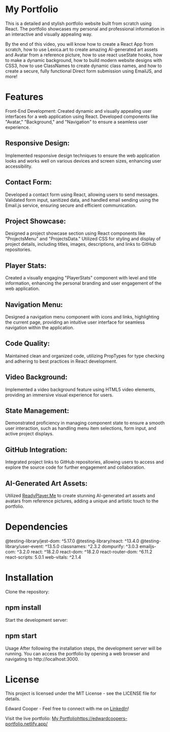 # My Portfolio
This is a detailed and stylish portfolio website built from scratch using React. The portfolio showcases my personal and professional information in an interactive and visually appealing way.

By the end of this video, you will know how to create a React App from scratch, how to use Lexica.art to create amazing AI-generated art assets and Avatar from a reference picture, how to use react useState hooks, how to make a dynamic background, how to build modern website designs with CSS3, how to use ClassNames to create dynamic class names, and how to create a secure, fully functional Direct form submission using EmailJS, and more!

# Features
Front-End Development: Created dynamic and visually appealing user interfaces for a web application using React. Developed components like "Avatar," "Background," and "Navigation" to ensure a seamless user experience.

## Responsive Design: 
Implemented responsive design techniques to ensure the web application looks and works well on various devices and screen sizes, enhancing user accessibility.

## Contact Form: 
Developed a contact form using React, allowing users to send messages. Validated form input, sanitized data, and handled email sending using the Email.js service, ensuring secure and efficient communication.

## Project Showcase: 
Designed a project showcase section using React components like "ProjectsMenu" and "ProjectsData." Utilized CSS for styling and display of project details, including titles, images, descriptions, and links to GitHub repositories.

## Player Stats: 
Created a visually engaging "PlayerStats" component with level and title information, enhancing the personal branding and user engagement of the web application.

## Navigation Menu: 
Designed a navigation menu component with icons and links, highlighting the current page, providing an intuitive user interface for seamless navigation within the application.

## Code Quality: 
Maintained clean and organized code, utilizing PropTypes for type checking and adhering to best practices in React development.

## Video Background: 
Implemented a video background feature using HTML5 video elements, providing an immersive visual experience for users.

## State Management: 
Demonstrated proficiency in managing component state to ensure a smooth user interaction, such as handling menu item selections, form input, and active project displays.

## GitHub Integration: 
Integrated project links to GitHub repositories, allowing users to access and explore the source code for further engagement and collaboration.

## AI-Generated Art Assets: 
Utilized [ReadyPlayer.Me](https://readyplayer.me/) to create stunning AI-generated art assets and avatars from reference pictures, adding a unique and artistic touch to the portfolio.

# Dependencies
@testing-library/jest-dom: ^5.17.0
@testing-library/react: ^13.4.0
@testing-library/user-event: ^13.5.0
classnames: ^2.3.2
dompurify: ^3.0.3
emailjs-com: ^3.2.0
react: ^18.2.0
react-dom: ^18.2.0
react-router-dom: ^6.11.2
react-scripts: 5.0.1
web-vitals: ^2.1.4
# Installation
Clone the repository:


## npm install
Start the development server:

## npm start
Usage
After following the installation steps, the development server will be running. You can access the portfolio by opening a web browser and navigating to http://localhost:3000.
# License
This project is licensed under the MIT License - see the LICENSE file for details.

Edward Cooper - Feel free to connect with me on [LinkedIn](https://www.linkedin.com/in/edwardcooperii/)!

Visit the live portfolio: [My Portfolio](https://edwardcoopers-portfolio.netlify.app/)https://edwardcoopers-portfolio.netlify.app/

